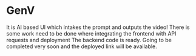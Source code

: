 # GenV
It is AI based UI which intakes the prompt and outputs the video!
There is some work need to be done where integrating the frontend with API requests and deployment
The backend code is ready.
Going to be completed very soon and the deployed link will be available.
